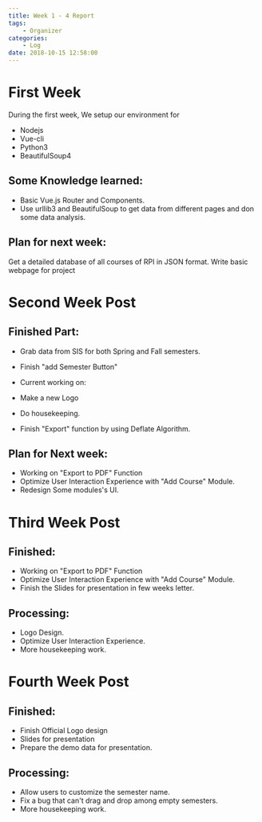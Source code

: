 ```yaml
---
title: Week 1 - 4 Report
tags: 
    - Organizer
categories:
    - Log
date: 2018-10-15 12:58:00
---
```


# First Week

During the first week, We setup our environment for

- Nodejs
- Vue-cli
- Python3
- BeautifulSoup4

## Some Knowledge learned:

- Basic Vue.js Router and Components.
- Use urllib3 and BeautifulSoup to get data from different pages and don some data analysis.

## Plan for next week:

Get a detailed database of all courses of RPI in JSON format.
Write basic webpage for project

# Second Week Post

## Finished Part:

- Grab data from SIS for both Spring and Fall semesters.
- Finish "add Semester Button"
- Current working on:

- Make a new Logo
- Do housekeeping.
- Finish "Export" function by using Deflate Algorithm.

## Plan for Next week:

- Working on "Export to PDF" Function
- Optimize User Interaction Experience with "Add Course" Module.
- Redesign Some modules's UI.


# Third Week Post

## Finished:

- Working on "Export to PDF" Function
- Optimize User Interaction Experience with "Add Course" Module.
- Finish the Slides for presentation in few weeks letter.

## Processing:

- Logo Design.
- Optimize User Interaction Experience.
- More housekeeping work.

# Fourth Week Post

## Finished:

- Finish Official Logo design
- Slides for presentation
- Prepare the demo data for presentation.

## Processing:

- Allow users to customize the semester name.
- Fix a bug that can't drag and drop among empty semesters.
- More housekeeping work.
